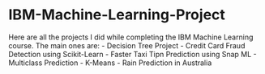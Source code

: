 # IBM-Machine-Learning-Project
Here are all the projects I did while completing the IBM Machine Learning course. The main ones are: - Decision Tree Project - Credit Card Fraud Detection using Scikit-Learn - Faster Taxi Tipn Prediction using Snap ML - Multiclass Prediction - K-Means - Rain Prediction in Australia
